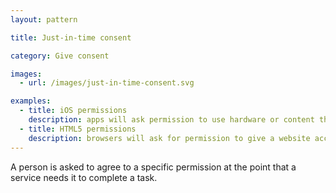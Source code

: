```yaml
---
layout: pattern

title: Just-in-time consent

category: Give consent

images:
  - url: /images/just-in-time-consent.svg

examples:
  - title: iOS permissions
    description: apps will ask permission to use hardware or content the first time an app requires it
  - title: HTML5 permissions
    description: browsers will ask for permission to give a website access webcam, microphone or location when a website requests it
---
```


A person is asked to agree to a specific permission at the point that a service needs it to complete a task.
